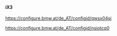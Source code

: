 #### iX3


https://configure.bmw.at/de_AT/configid/qwsx04sj

https://configure.bmw.at/de_AT/configid/nsiotcq0
